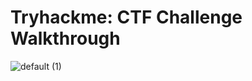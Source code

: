 # Tryhackme: CTF Challenge Walkthrough

![default (1)](https://github.com/Forgebreaker/THM_Cyber_Security_Training/assets/112708857/4775c6c0-4a7b-41c2-9ae8-1c3861e6e03f)

